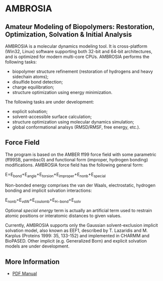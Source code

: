 # AMBROSIA
## Amateur Modeling of Biopolymers: Restoration, Optimization, Solvation & Initial Analysis
AMBROSIA is a molecular dynamics modeling tool. It is cross-platform (Win32, Linux) software supporting both 32-bit and 64-bit architectures, and is optimized for modern multi-core CPUs. AMBROSIA performs the following tasks:
- biopolymer structure refinement (restoration of hydrogens and heavy sidechain atoms);
- disulfide bond detection;
- charge equilibration;
- structure optimization using energy minimization.

The following tasks are under development:
- explicit solvation;
- solvent-accessible surface calculation;
- structure optimization using molecular dynamics simulation;
- global conformational analsys (RMSD/RMSF, free energy, etc.).

## Force Field
The program is based on the AMBER ff99 force field with some parametric (ff99SB, parmbsc0) and functional form (improper, hydrogen bonding) modifications. AMBROSIA force field has the following general form:

E=E<sub>bond</sub>+E<sub>angle</sub>+E<sub>torsion</sub>+E<sub>improper</sub>+E<sub>nonb</sub>+E<sub>special</sub>

Non-bonded energy comprises the van der Waals, electrostatic, hydrogen bonding and implicit solvation interactions:

E<sub>nonb</sub>=E<sub>vdW</sub>+E<sub>coulomb</sub>+E<sub>H−bond</sub>+E<sub>solv</sub>

Optional *special energy* term is actually an artificial term used to restrain atomic positions or interatomic distances to given values.

Currently, AMBROSIA supports only the Gaussian solvent-exclusion implicit solvation model, also known as EEF1, described by T. Lazaridis and M. Karplus (Proteins 1999: 35, 133-152) and implemented in CHARMM and BioPASED. Other implicit (e.g. Generalized Born) and explicit solvation models are under development.

## More Information
- [PDF Manual](../master/AMBROSIA.pdf)

